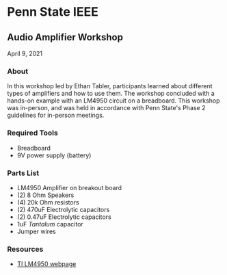 # Penn State IEEE
## Audio Amplifier Workshop
April 9, 2021

### About 
In this workshop led by Ethan Tabler, participants learned about different types of amplifiers and how to use them. The workshop concluded with a hands-on example with an LM4950 circuit on a breadboard. This workshop was in-person, and was held in accordance with Penn State's Phase 2 guidelines for in-person meetings.

### Required Tools
- Breadboard
- 9V power supply (battery)

### Parts List
- LM4950 Amplifier on breakout board
- (2) 8 Ohm Speakers
- (4) 20k Ohm resistors
- (2) 470uF Electrolytic capacitors
- (2) 0.47uF Electrolytic capacitors
- 1uF *Tantalum* capacitor
- Jumper wires

### Resources
- [TI LM4950 webpage](https://www.ti.com/product/LM4950)
